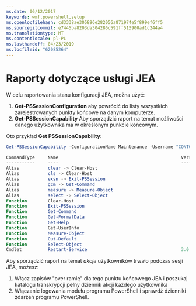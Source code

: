 ```yaml
---
ms.date: 06/12/2017
keywords: wmf,powershell,setup
ms.openlocfilehash: cd3338ae305896e282056a871974e5f899ef6ff5
ms.sourcegitcommit: e7445ba8203da304286c591ff513900ad1c244a4
ms.translationtype: MT
ms.contentlocale: pl-PL
ms.lasthandoff: 04/23/2019
ms.locfileid: "62085264"
---
```

# <a name="reporting-on-jea"></a>Raporty dotyczące usługi JEA

W celu raportowania stanu konfiguracji JEA, można użyć:

1. **Get-PSSessionConfiguration** aby powrócić do listy wszystkich zarejestrowanych punkty końcowe na danym komputerze.
2. **Get-PSSessionCapability** Aby sporządzić raport na temat możliwości danego użytkownika ma w określonym punkcie końcowym.

Oto przykład **Get PSSessionCapability**:

```powershell
Get-PSSessionCapability -ConfigurationName Maintenance -Username "CONTOSO\JohnDoe"

CommandType     Name                                               Version    Source
-----------     ----                                               -------    ------
Alias           clear -> Clear-Host
Alias           cls -> Clear-Host
Alias           exsn -> Exit-PSSession
Alias           gcm -> Get-Command
Alias           measure -> Measure-Object
Alias           select -> Select-Object
Function        Clear-Host
Function        Exit-PSSession
Function        Get-Command
Function        Get-FormatData
Function        Get-Help
Function        Get-UserInfo
Function        Measure-Object
Function        Out-Default
Function        Select-Object
Cmdlet          Restart-Service                                    3.0.0.0 Microsof...
```

Aby sporządzić raport na temat _akcje_ użytkowników trwało podczas sesji JEA, możesz:

1. Włącz zapisów "over ramię" dla tego punktu końcowego JEA i poszukaj katalogu transkrypcji pełny dziennik akcji każdego użytkownika
2. Włączanie logowania modułu programu PowerShell i sprawdź dzienniki zdarzeń programu PowerShell.